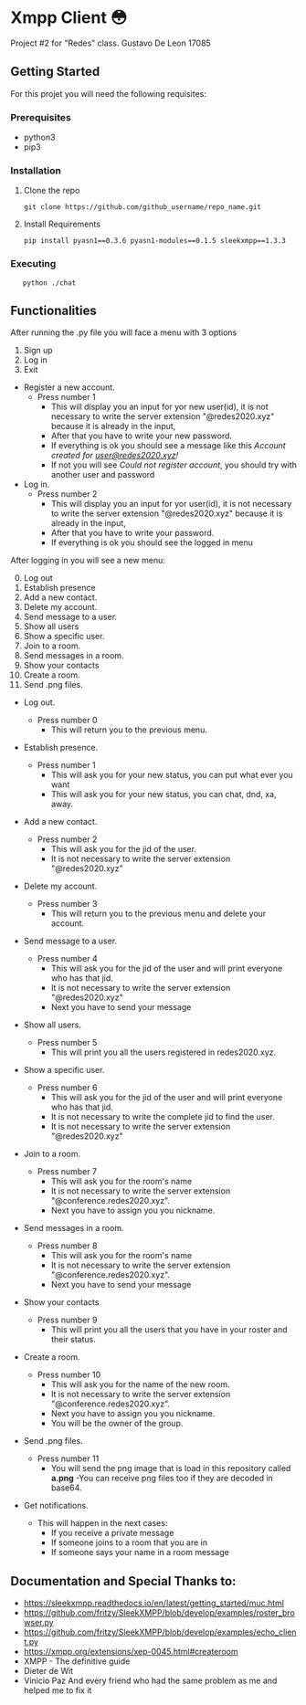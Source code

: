 # Xmpp Client :flushed:
 
Project #2 for "Redes" class.
Gustavo De Leon 17085

## Getting Started  

For this projet you will need the following requisites:

### Prerequisites
- python3
- pip3

### Installation

1. Clone the repo  
             
       git clone https://github.com/github_username/repo_name.git
 
2. Install Requirements

       pip install pyasn1==0.3.6 pyasn1-modules==0.1.5 sleekxmpp==1.3.3
 ### Executing
       python ./chat
       
 ## Functionalities
 After running the .py file you will face a menu with 3 options
 1. Sign up
 2. Log in
 0. Exit
 
- Register a new account.
   - Press number 1 
     - This will display you an input for yor new user(id), it is not necessary to write the server extension "@redes2020.xyz" because it is already in the input,
     - After that you have to write your new password.
     - If everything is ok you should see a message like this *Account created for user@redes2020.xyz!*
     - If not you will see *Could not register account*, you should try with another user and password
- Log in. 
   - Press number 2 
     - This will display you an input for yor user(id), it is not necessary to write the server extension "@redes2020.xyz" because it is already in the input,
     - After that you have to write your password.
     - If everything is ok you should see the logged in menu
     
 After logging in you will see a new menu: 
 
0. Log out
1. Establish presence
2. Add a new contact.  
3. Delete my account.
4. Send message to a user.  
5. Show all users
6. Show a specific user.
7. Join to a room.
8. Send messages in a room.
9. Show your contacts
10. Create a room.
11. Send .png files.  
 
- Log out.  
   - Press number 0 
     - This will return you to the previous menu.
- Establish presence.  
   - Press number 1
     - This will ask you for your new status, you can put what ever you want
     - This will ask you for your new status, you can chat, dnd, xa, away.
- Add a new contact.  
   - Press number 2
     - This will ask you for the jid of the user.
     - It is not necessary to write the server extension "@redes2020.xyz"
- Delete my account.  
   - Press number 3
     - This will return you to the previous menu and delete your account.
- Send message to a user.  
   - Press number 4
     - This will ask you for the jid of the user and will print everyone who has that jid.
     - It is not necessary to write the server extension "@redes2020.xyz"
     - Next you have to send your message
- Show all users.
   - Press number 5
     - This will print you all the users registered in redes2020.xyz.
- Show a specific user. 
   - Press number 6
     - This will ask you for the jid of the user and will print everyone who has that jid.
     - It is not necessary to write the complete jid to find the user.
     - It is not necessary to write the server extension "@redes2020.xyz"
- Join to a room.
   - Press number 7
     - This will ask you for the room's name
     - It is not necessary to write the server extension "@conference.redes2020.xyz".
     - Next you have to assign you you nickname.
- Send messages in a room.
   - Press number 8
     - This will ask you for the room's name
     - It is not necessary to write the server extension "@conference.redes2020.xyz".
     - Next you have to send your message
- Show your contacts
   - Press number 9
     - This will print you all the users that you have in your roster and their status.
- Create a room.
   - Press number 10
     - This will ask you for the name of the new room.
     - It is not necessary to write the server extension "@conference.redes2020.xyz".
     - Next you have to assign you you nickname.
     - You will be the owner of the group.
- Send .png files.  
   - Press number 11
     - You will send the png image that is load in this repository called **a.png**
   -You can receive png files too if they are decoded in base64.
   
- Get notifications.  
   - This will happen in the next cases:
     - If you receive a private message
     - If someone joins to a room that you are in
     - If someone says your name in a room message
   
## Documentation and Special Thanks to:
- https://sleekxmpp.readthedocs.io/en/latest/getting_started/muc.html
- https://github.com/fritzy/SleekXMPP/blob/develop/examples/roster_browser.py
- https://github.com/fritzy/SleekXMPP/blob/develop/examples/echo_client.py
- https://xmpp.org/extensions/xep-0045.html#createroom
- XMPP - The definitive guide
- Dieter de Wit
- Vinicio Paz 
And every friend who had the same problem as me and helped me to fix it
     

